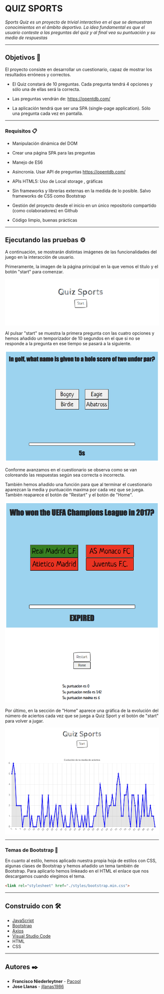 # QUIZ SPORTS

_Sports Quiz es un proyecto de trivial interactivo en el que se demuestran conocimientos en el ámbito deportivo. La idea fundamental es que el usuario conteste a las preguntas del quiz y al final vea su puntuación y su media de respuestas_
___
## Objetivos 🚀

El proyecto consiste en desarrollar un cuestionario, capaz de mostrar los resultados erróneos y correctos.
* El Quiz constará de 10 preguntas. Cada pregunta tendrá 4 opciones y sólo una de ellas será la correcta.

* Las preguntas vendrán de: https://opentdb.com/

* La aplicación tendrá que ser una SPA (single-page application). Sólo una pregunta cada vez en pantalla.
***
### Requisitos 📋

* Manipulación dinámica del DOM

* Crear una página SPA para las preguntas

* Manejo de ES6

* Asincronía. Usar API de preguntas https://opentdb.com/

* APIs HTML5: Uso de Local storage , gráficas

* Sin frameworks y librerías externas en la medida de lo posible. Salvo frameworks de CSS como Bootstrap

* Gestión del proyecto desde el inicio en un único repositorio compartido (como colaboradores) en Github

* Código limpio, buenas prácticas

___


## Ejecutando las pruebas ⚙️

A continuación, se mostrarán distintas imágenes de las funcionalidades del juego en la interacción de usuario.

Primeramente, la imagen de la página principal en la que vemos el título y el botón "start" para comenzar.

![imagen Home](./assets/startimage.png)

Al pulsar "start" se muestra la primera pregunta con las cuatro opciones y hemos añadido un temporizador de 10 segundos en el que si no se responde a la pregunta en ese tiempo se pasará a la siguiente.

![imagen primera pregunta](./assets/firstquestionimage.png)

Conforme avanzamos en el cuestionario se observa como se van coloreando las respuestas según sea correcta o incorrecta.

También hemos añadido una función para que al terminar el cuestionario aparezcan la media y puntuación maxima por cada vez que se juega. También reaparece el botón de "Restart" y el botón de "Home". 

![imagen última pregunta](./assets/lastquestionimage.png)

Por último, en la sección de "Home" aparece una gráfica de la evolución del número de aciertos cada vez que se juega a Quiz Sport
y el botón de "start" para volver a jugar.

![imagen primera pregunta](./assets/graphycimage.png)

---

### Temas de Bootstrap 🔩

En cuanto al estilo, hemos aplicado nuestra propia hoja de estilos con CSS, algunas clases de Bootstrap y hemos añadido un tema también de Bootstrap. Para aplicarlo hemos linkeado en el HTML el enlace que nos descargamos cuando elegimos el tema.

```html
<link rel="stylesheet" href="./styles/bootstrap.min.css">
```
---
## Construido con 🛠️

* [JavaScript](https://developer.mozilla.org/en-US/docs/Web/javascript)
* [Bootstrap](https://getbootstrap-com.translate.goog/?_x_tr_sl=en&_x_tr_tl=es&_x_tr_hl=es&_x_tr_pto=sc)
* [Axios](https://axios-http.com/es/docs/intro)
* [Visual Studio Code](https://code.visualstudio.com/)
* HTML
* CSS
---
## Autores ✒️

* **Francisco Niederleytner** - [Pacool](https://github.com/pacool1234)
* **Jose Llanas** - [jllanas1986](https://github.com/jllanas1986)
